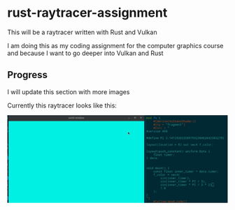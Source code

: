 # rust-raytracer-assignment
This will be a raytracer written with Rust and Vulkan

I am doing this as my coding assignment for the computer graphics course and because I want to go deeper into Vulkan and Rust

## Progress

I will update this section with more images

Currently this raytracer looks like this:

![](./progress/01_first_timer.gif)
